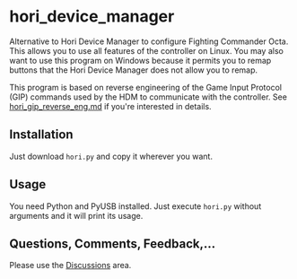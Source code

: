 # hori_device_manager

Alternative to Hori Device Manager to configure Fighting Commander Octa. This
allows you to use all features of the controller on Linux. You may also want to
use this program on Windows because it permits you to remap buttons that the
Hori Device Manager does not allow you to remap.

This program is based on reverse engineering of the Game Input Protocol (GIP)
commands used by the HDM to communicate with the controller. See
[hori_gip_reverse_eng.md](hori_gip_reverse_eng.md) if you're interested in
details.

## Installation

Just download `hori.py` and copy it wherever you want.

## Usage

You need Python and PyUSB installed. Just execute `hori.py` without arguments
and it will print its usage.

## Questions, Comments, Feedback,...

Please use the [Discussions](https://github.com/mbenkmann/hori_device_manager/discussions) area.
